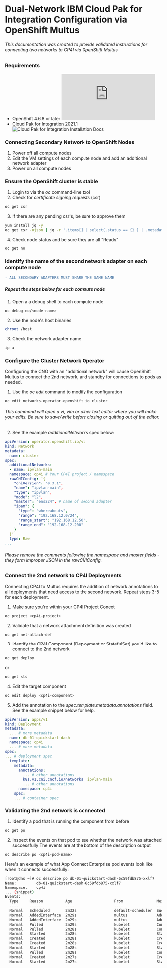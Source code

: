 # Dual-Network IBM Cloud Pak for Integration Configuration via OpenShift Multus
###### This documentation was created to provide validated instructions for connecting two networks to CP4I via OpenShift Multus

### Requirements

- OpenShift 4.6.8 or later ![OpenShift 4.6 Installation Docs](https://docs.openshift.com/container-platform/4.6/welcome/index.html)
- Cloud Pak for Integration 2021.1 ![Cloud Pak for Integration Installation Docs](https://www.ibm.com/docs/en/cloud-paks/cp-integration/2021.1?topic=installing)

### Connecting Secondary Network to OpenShift Nodes
1. Power off all compute nodes
2. Edit the VM settings of each compute node and add an additional network adapter
3. Power on all compute nodes

### Ensure the OpenShift cluster is stable
1. Login to via the *oc* command-line tool
2. Check for *certificate signing requests* (csr)
```bash
oc get csr
```
3. If there are any pending csr's, be sure to approve them
 ```bash
 yum install jq -y
 oc get csr -ojson | jq -r '.items[] | select(.status == {} ) | .metadata.name' | xargs oc adm certificate approve
 ```
4. Check node status and be sure they are all "Ready"
```bash
oc get no
```

### Identify the name of the second network adapter on each compute node
```diff
- ALL SECONDARY ADAPTERS MUST SHARE THE SAME NAME
```
##### Repeat the steps below for each compute node
1. Open a a debug shell to each compute node
```bash
oc debug no/<node-name>
```
2. Use the node's host binaries
```bash
chroot /host
```
3. Check the network adapter name
```bash
ip a
```

### Configure the Cluster Network Operator
Configuring the CNO with an "additional network" will cause OpenShift Multus to connect the 2nd network, and standby for connections to pods as needed.
1. Use the *oc edit* command to modify the configuration
```bash
oc edit networks.operator.openshift.io cluster
```
###### This command will open a vi, vim or other text editor where you will make your edits. Be sure to save/write before closing or quitting out of the editor.

2. See the example *additionalNetworks* spec below:
```yaml
apiVersion: operator.openshift.io/v1
kind: Network
metadata:
  name: cluster
spec:
  additionalNetworks:
  - name: ipvlan-main
  namespace: cp4i # Your CP4I project / namespace
  rawCNIConfig: ’{
    "cniVersion": "0.3.1",
    "name": "ipvlan-main",
    "type": "ipvlan", 
    "mode": "l2",
    "master": "ens224", # name of second adapter
    "ipam": {
      "type": "whereabouts",
      "range": "192.168.12.0/24",
      "range_start": "192.168.12.50",
      "range_end": "192.168.12.200"
    }
  }’
  type: Raw
...
```
###### Please remove the comments following the *namespace* and *master* fields - they form improper JSON in the rawCNIConfig.

### Connect the 2nd network to CP4I Deployments
Connecting CP4I to Multus requires the addition of network annotations to all deployments that need access to the second network.
Repeat steps 3-5 for each deployment.

1. Make sure you're within your CP4I Project Conext
```bash
oc project <cp4i-project>
```

2. Validate that a network attachment definition was created
```bash
oc get net-attach-def
```

3. Identify the CP4I Component (Deployment or StatefulSet) you'd like to connect to the 2nd network
```bash
oc get deploy
```
or
```bash
oc get sts
```

4. Edit the target component
```bash
oc edit deploy <cp4i-component>
```

5. Add the annotation to the *spec.template.metadata.annotations* field. See the example snippet below for help.
```yaml
apiVersion: apps/v1
kind: Deployment
metadata:
  ... # more metadata
  name: db-01-quickstart-dash
  namespace: cp4i
  ... # more metadata
spec:
... # deployment spec
  template:
    metadata:
      annotations:
        ... # other annotations
        k8s.v1.cni.cncf.io/networks: ipvlan-main
        ... # other annotations
      namespace: cp4i
    spec:
    ... # container spec
```

### Validating the 2nd network is connected
1. Identify a pod that is running the component from before
```bash
oc get po
```

2. Inspect the events on that pod to see whether the network was attached successfully
The events are at the bottom of the description output
```bash
oc describe po <cp4i-pod-name>
```

Here's an example of what App Connect Enterprise pod events look like when it connects successfully:
```bash
[root@dns ~]# oc describe po db-01-quickstart-dash-6c59fdb875-xxlf7
Name:         db-01-quickstart-dash-6c59fdb875-xxlf7
Namespace:    cp4i
... (snippet)
Events:
  Type     Reason          Age                   From               Message
  ----     ------          ----                  ----               -------
  Normal   Scheduled       2m32s                 default-scheduler  Successfully assigned cp4i/db-01-quickstart-dash-6c59fdb875-xxlf7 to worker3
  Normal   AddedInterface  2m29s                 multus             Add eth0 [10.129.2.33/23]
  Normal   AddedInterface  2m29s                 multus             Add net1 [192.168.12.52/24] from cp4i/ipvlan-main
  Normal   Pulled          2m29s                 kubelet            Container image "cp.icr.io/cp/appc/acecc-dashboard-prod@sha256:0fce25498220937f697056684c9d9afd46cb6ef1c9a39875631ecbf1d84f280c" already present on machine
  Normal   Pulled          2m28s                 kubelet            Container image "cp.icr.io/cp/appc/acecc-dashboard-prod@sha256:0fce25498220937f697056684c9d9afd46cb6ef1c9a39875631ecbf1d84f280c" already present on machine
  Normal   Started         2m28s                 kubelet            Started container content-server-init
  Normal   Created         2m28s                 kubelet            Created container content-server-init
  Normal   Created         2m28s                 kubelet            Created container control-ui
  Normal   Started         2m28s                 kubelet            Started container control-ui
  Normal   Pulled          2m28s                 kubelet            Container image "cp.icr.io/cp/appc/acecc-content-server-prod@sha256:db67b9c263ca90deafbd5be6e53baf45bd9723ee7cc049bdd2ef79823c896c7b" already present on machine
  Normal   Created         2m27s                 kubelet            Created container content-server
  Normal   Started         2m27s                 kubelet            Started container content-server
```
